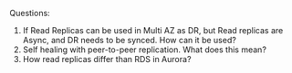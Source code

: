 Questions:

1) If Read Replicas can be used in Multi AZ as DR, but Read replicas are Async, and DR needs to be synced. How can it be used?
2) Self healing with peer-to-peer replication. What does this mean?
3) How read replicas differ than RDS in Aurora?
